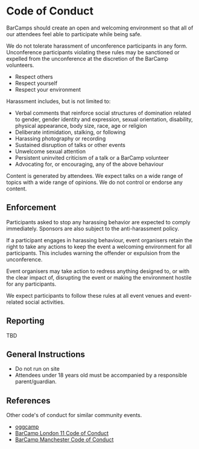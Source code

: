 Code of Conduct
===============

BarCamps should create an open and welcoming environment so that all of our attendees feel able to participate while being safe.

We do not tolerate harassment of unconference participants in any form. 
Unconference participants violating these rules may be sanctioned or expelled from the unconference at the discretion of the BarCamp volunteers.

* Respect others
* Respect yourself
* Respect your environment

Harassment includes, but is not limited to:
* Verbal comments that reinforce social structures of domination related to gender, gender identity and expression, sexual orientation, disability, physical appearance, body size, race, age or religion
* Deliberate intimidation, stalking, or following
* Harassing photography or recording
* Sustained disruption of talks or other events
* Unwelcome sexual attention
* Persistent uninvited criticism of a talk or a BarCamp volunteer
* Advocating for, or encouraging, any of the above behaviour

Content is generated by attendees. We expect talks on a wide range of topics with a wide range of opinions. We do not control or endorse any content.


Enforcement
-----------

Participants asked to stop any harassing behavior are expected to comply immediately. Sponsors are also subject to the anti-harassment policy.

If a participant engages in harassing behaviour, event organisers retain the right to take any actions to keep the event a welcoming environment for all participants. This includes warning the offender or expulsion from the unconference.

Event organisers may take action to redress anything designed to, or with the clear impact of, disrupting the event or making the environment hostile for any participants.

We expect participants to follow these rules at all event venues and event-related social activities.


Reporting
---------

TBD


General Instructions
--------------------

* Do not run on site
* Attendees under 18 years old must be accompanied by a responsible parent/guardian.


References
----------

Other code's of conduct for similar community events.

* [oggcamp](https://oggcamp.org/code-of-conduct/)
* [BarCamp London 11 Code of Conduct](https://eleven.barcamplondon.org/conduct)
* [BarCamp Manchester Code of Conduct](https://www.barcampmanchester.co.uk/code-of-conduct.html)